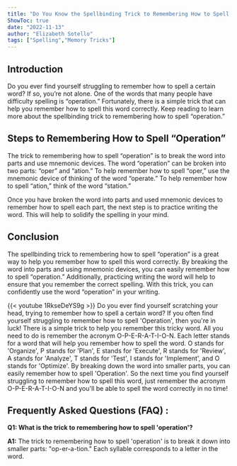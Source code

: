 ```yaml
---
title: "Do You Know the Spellbinding Trick to Remembering How to Spell 'Operation'? Find Out Now!"
ShowToc: true 
date: "2022-11-13"
author: "Elizabeth Sotello" 
tags: ["Spelling","Memory Tricks"]
---
```

## Introduction
Do you ever find yourself struggling to remember how to spell a certain word? If so, you’re not alone. One of the words that many people have difficulty spelling is “operation.” Fortunately, there is a simple trick that can help you remember how to spell this word correctly. Keep reading to learn more about the spellbinding trick to remembering how to spell “operation.” 

## Steps to Remembering How to Spell “Operation”
The trick to remembering how to spell “operation” is to break the word into parts and use mnemonic devices. The word “operation” can be broken into two parts: “oper” and “ation.” To help remember how to spell “oper,” use the mnemonic device of thinking of the word “operate.” To help remember how to spell “ation,” think of the word “station.” 

Once you have broken the word into parts and used mnemonic devices to remember how to spell each part, the next step is to practice writing the word. This will help to solidify the spelling in your mind. 

## Conclusion
The spellbinding trick to remembering how to spell “operation” is a great way to help you remember how to spell this word correctly. By breaking the word into parts and using mnemonic devices, you can easily remember how to spell “operation.” Additionally, practicing writing the word will help to ensure that you remember the correct spelling. With this trick, you can confidently use the word “operation” in your writing.

{{< youtube 1RkseDeYS9g >}} 
Do you ever find yourself scratching your head, trying to remember how to spell a certain word? If you often find yourself struggling to remember how to spell 'Operation', then you're in luck! There is a simple trick to help you remember this tricky word. All you need to do is remember the acronym O-P-E-R-A-T-I-O-N. Each letter stands for a word that will help you remember how to spell the word. O stands for 'Organize', P stands for 'Plan', E stands for 'Execute', R stands for 'Review', A stands for 'Analyze', T stands for 'Test', I stands for 'Implement', and O stands for 'Optimize'. By breaking down the word into smaller parts, you can easily remember how to spell 'Operation'. So the next time you find yourself struggling to remember how to spell this word, just remember the acronym O-P-E-R-A-T-I-O-N and you'll be able to spell the word correctly in no time!

## Frequently Asked Questions (FAQ) :
**Q1: What is the trick to remembering how to spell 'operation'?**

**A1:** The trick to remembering how to spell 'operation' is to break it down into smaller parts: "op-er-a-tion." Each syllable corresponds to a letter in the word.





